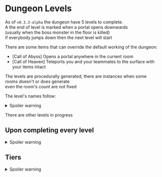 # Dungeon Levels

As of `v0.3.3-alpha` the dungeon have 5 levels to complete.<br>
A the end of level is marked when a portal opens downwards<br>
(usually when the boss monster in the floor is killed)<br>
if everybody jumps down then the next level will start<br>

There are some items that can override the default working of the dungeon:<br>
- [Call of Abyss] Opens a portal anywhere in the current room
- [Call of Heaven] Teleports you and your teammates to the surface with your items intact

The levels are procedurally generated, there are instances when some rooms doesn't or does generate<br>
even the room's count are not fixed<br>

The level's names follow:
<details>
  <summary>Spoiler warning</summary>
  
  - Limbo<br>
  - Lust<br>
  - Wrath<br>
  - Soul Garden<br>
  - High Castle<br>
  
</details>

There are other levels in progress<br>

## Upon completing every level

<details>
  <summary>Spoiler warning</summary>
  
  When you complete every level you will be able to continue go downwards (by jumping down in the portal)<br>
  or you can click on the floating star above the portal to teleported back to the surface<br>
  If you leave the dungeon you keep everything except Influences and Perks.<br>
  <br>
  If you instead jumped down then you will be teleported back to Level 1 (Tier 2)<br>
  
</details>

## Tiers

<details>
  <summary>Spoiler warning</summary>
  
  Tiers are part of the end-game. When you beat the final boss the game gives the option<br>
  to proceed downwards. If you do so then you will start at Level 1 and gain +1 Tier<br>
  Higher tier means monsters' have more health and deal more damage but you have better chances<br>
  at finding better loots.<br>
  
  Tiers are visually represented by an adjective before the mobs' name or when a new level title are sent<br>
  (For instance: Tier 2 would send you "Twisted Limbo" instead of "Limbo" for level 1)<br>
  There are 39 named tiers after reaching the 40th tier<br>
  the monsters wont be any stronger but you can keep playing infinitly<br>
  
  
</details>